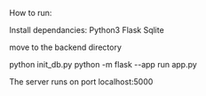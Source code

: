 How to run:


Install dependancies:
  Python3
  Flask 
  Sqlite

move to the backend directory 

python init_db.py
python -m flask --app run app.py

The server runs on port localhost:5000


